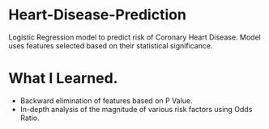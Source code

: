 # Heart-Disease-Prediction

  Logistic Regression model to predict risk of Coronary Heart Disease. Model uses features selected based on their statistical   significance.

# What I Learned.
 - Backward elimination of features based on P Value.
 - In-depth analysis of the magnitude of various risk factors using Odds Ratio.

